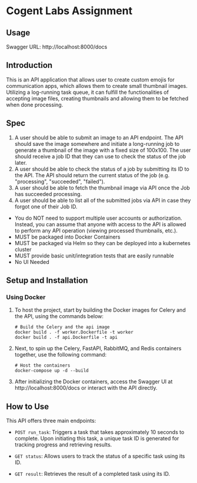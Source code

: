 # Cogent Labs Assignment

## Usage
Swagger URL: http://localhost:8000/docs


## Introduction
This is an API application that allows user to create custom emojis for communication apps, which allows them to create small thumbnail images.
Utilizing a log-running task queue, it can fulfill the functionalities of accepting image files, 
creating thumbnails and allowing them to be fetched when done processing.


## Spec
1. A user should be able to submit an image to an API endpoint. The API should save the image somewhere and initiate a long-running
job to generate a thumbnail of the image with a fixed size of 100x100. The user should receive a job ID that they can use to check the
status of the job later.
2. A user should be able to check the status of a job by submitting its ID to the API. The API should return the current status of the job (e.g.
"processing", "succeeded", "failed").
3. A user should be able to fetch the thumbnail image via API once the Job has succeeded processing.
4. A user should be able to list all of the submitted jobs via API in case they forgot one of their Job ID.

* You do NOT need to support multiple user accounts or authorization. Instead, you can assume that anyone with access to the API is allowed
to perform any API operation (viewing processed thumbnails, etc.).
* MUST be packaged into Docker Containers
* MUST be packaged via Helm so they can be deployed into a kubernetes cluster
* MUST provide basic unit/integration tests that are easily runnable
* No UI Needed

## Setup and Installation
### Using Docker 
1. To host the project, start by building the Docker images for Celery and the API, using the commands below:

    ```
    # Build the Celery and the api image
    docker build . -f worker.Dockerfile -t worker
    docker build . -f api.Dockerfile -t api 
    ```

2. Next, to spin up the Celery, FastAPI, RabbitMQ, and Redis containers together, use the following command:

    ```
    # Host the containers
    docker-compose up -d --build
    ```
   
3. After initializing the Docker containers, access the Swagger UI at http://localhost:8000/docs or interact with the API directly.

## How to Use
This API offers three main endpoints:

- `POST run_task`: Triggers a task that takes approximately 10 seconds to complete. Upon initiating this task, a unique task ID is generated for tracking progress and retrieving results.

- `GET status`: Allows users to track the status of a specific task using its ID.

- `GET result`: Retrieves the result of a completed task using its ID.


